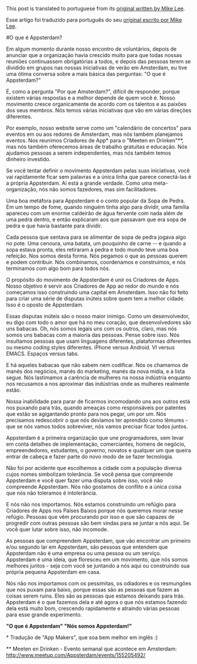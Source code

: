 This post is translated to portuguese from its [original written by Mike Lee](http://mur.mu.rs/2011/06/30/what-is-appsterdam/).

Esse artigo foi traduzido para português do seu [original escrito por Mike Lee](http://mur.mu.rs/2011/06/30/what-is-appsterdam/).

#O que é Appsterdam?

Em algum momento durante nosso encontro de voluntários, depois de anunciar que a organização havia crescido muito para que todas nossas reuniões continuassem obrigatórias a todos, e depois das pessoas terem se dividido em grupos nas nossas iniciativas de verão em Amsterdam, eu tive uma ótima conversa sobre a mais básica das perguntas: "O que é Appsterdam?"

É, como a pergunta "Por que Amsterdam?", difícil de responder, porque existem várias respostas e a melhor depende de quem você é. Nosso movimento cresce organicamente de acordo com os talentos e as paixões dos seus membros. Nós temos várias iniciativas que vão em várias direções diferentes.

Por exemplo, nosso website serve como um "calendário de concertos" para eventos em ou aos redores de Amsterdam, mas nós também planejamos eventos. Nos reunimos Criadores de App* para o "Meeten en Drinken"**, mas nós também oferecemos áreas de trabalho gratuitas e educação. Nós ajudamos pessoas a serem independentes, mas nós também temos dinheiro investido.

Se você tentar definir o movimento Appsterdam pelas suas iniciativas, você vai rapidamente ficar sem palavras e a única linha que parece conectá-las é a própria Appsterdam. Aí está a grande verdade. Como uma meta-organização, nós não somos fazedores, mas sim facilitadores.

Uma boa metáfora para Appsterdam é o conto popular da Sopa de Pedra. Em um tempo de fome, quando ninguém tinha algo para dividir, uma família apareceu com um enorme caldeirão de água fervente com nada além de uma pedra dentro, e então explicaram aos que passavam que era sopa de pedra e que havia bastante para dividir.

Cada pessoa que sentava para se alimentar de sopa de pedra jogava algo no pote. Uma cenoura, uma batata, um pouquinho de carne -- e quando a sopa estava pronta, eles retiraram a pedra e todo mundo teve uma boa refeição. Nos somos desta forma. Nós pegamos o que as pessoas querem e podem contribuir. Nós combinamos, coordenamos e construímos, e nós terminamos com algo bom para todos nós.

O propósito do movimento de Appsterdam é unir os Criadores de Apps. Nosso objetivo é servir aos Criadores de App ao redor do mundo e nós começamos isso construindo uma capital em Amsterdam. Isso não foi feito para criar uma série de disputas inúteis sobre quem tem a melhor cidade. Isso é o oposto de Appsterdam.

Essas disputas inúteis são o nosso maior inimigo. Como um desenvolvedor, eu digo com todo o amor que há no meu coração, que desenvolvedores são uns babacas. Oh, nós somos legais uns com os outros, claro, mas nós somos uns babacas com a maioria das pessoas. Pense sobre isso. Nós insultamos pessoas que usam linguagens diferentes, plataformas diferentes ou mesmo coding styles diferentes. iPhone versus Android. VI versus EMACS. Espaços versus tabs.

E há aqueles babacas que não sabem nem codificar. Nós os chamamos de manés dos negócios, manés do marketing, manés da nova mídia, e a lista segue. Nós lastimamos a carência de mulheres na nossa indústria enquanto nos recusamos a nos aproximar das indústrias onde as mulheres realmente estão.

Nossa inabilidade para parar de ficarmos incomodando uns aos outros está nos puxando para trás, quando ameaças como responsáveis por patentes que estão se agigantando pronto para nos pegar, um por um. Nós precisamos redescobrir o que nós devíamos ter aprendido como lêmures - que se nós vamos todos sobreviver, nós vamos precisar ficar todos juntos.

Appsterdam é a primeira organização que une programadores, sem levar em conta detalhes de implementação, comerciantes, homens de negócio, empreendedores, estudantes, o governo, novatos e qualquer um que queira entrar de cabeça e fazer parte do novo modo de se fazer tecnologia.

Não foi por acidente que escolhemos a cidade com a população diversa cujos nomes simbolizam tolerância. Se você pensa que compreende Appsterdam e você quer fazer uma disputa sobre isso, você não compreende Appsterdam. Nós não gostamos de conflito e a única coisa que nós não toleramos é intolerância.

E nós não nos importamos. Nós estamos construindo um refúgio para Criadores de Apps nos Países Baixos porque nós queremos morar nesse refúgio. Pessoas que vêm procurando por isso e que são capazes de progredir com outras pessoas são bem vindas para se juntar a nós aqui. Se você quer lutar sobre isso, não incomode.

As pessoas que compreendem Appsterdam, que vão encontrar um primeiro e/ou segundo lar em Appsterdam, são pessoas que entendem que Appsterdam não é uma empresa ou uma pessoa ou um serviço. Appsterdam é uma ideia, que floresceu em um movimento, que nós somos melhores juntos - seja com você se juntando a nós aqui ou construindo sua própria pequena Appsterdam em casa.

Nós não nos importamos com os pessimitas, os odiadores e os resmungões que nos puxam para baixo, porque essas são as pessoas que fazem as coisas serem ruins. Eles são as pessoas que estamos deixando para trás. Appsterdam é o que fazemos dela e até agora o que nós estamos fazendo dela está muito bom, crescendo rapidamente e atraindo várias pessoas para esse grande experimento.

**"O que é Appsterdam" "Nós somos Appsterdam!"**

\* Tradução de "App Makers", que soa bem melhor em inglês :)

\** Meeten en Drinken - Evento semanal que acontece em Amsterdam: http://www.meetup.com/Appsterdam/events/155205492/
